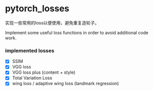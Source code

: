# pytorch_losses



实现一些常用的loss以便使用，避免重复造轮子。

Implement some useful loss functions in order to avoid additional code work.

### implemented losses

- [x] SSIM
- [x] VGG loss
- [x] VGG loss plus (content + style)
- [x] Total Variation Loss
- [x] wing loss / adaptive wing loss (landmark regression)